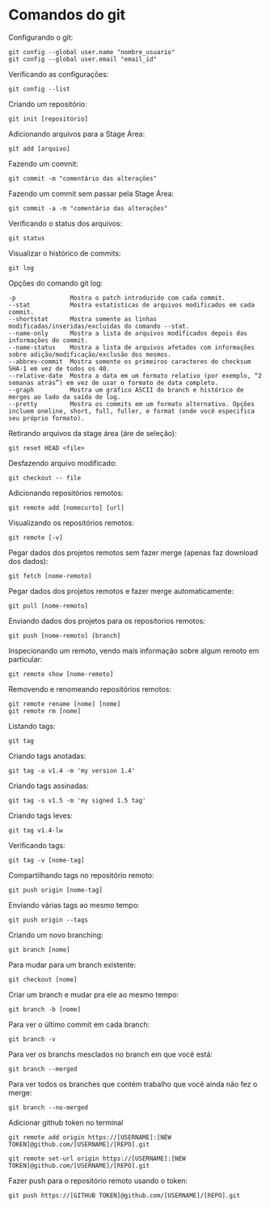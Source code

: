 # Comandos do git

Configurando o git:

```
git config --global user.name "nombre_usuario"
git config --global user.email "email_id"
```

Verificando as configurações:

```
git config --list
```

Criando um repositório:

```
git init [repositório]
```

Adicionando arquivos para a Stage Área:

```
git add [arquivo]
```

Fazendo um commit:

```
git commit -m "comentário das alterações"
```

Fazendo um commit sem passar pela Stage Área:

```
git commit -a -m "comentário das alterações"
```

Verificando o status dos arquivos:

```
git status
```

Visualizar o histórico de commits:

```
git log
```

Opções do comando git log:

```
-p 	             Mostra o patch introduzido com cada commit.
--stat 	         Mostra estatísticas de arquivos modificados em cada commit.
--shortstat 	 Mostra somente as linhas modificadas/inseridas/excluídas do comando --stat.
--name-only 	 Mostra a lista de arquivos modificados depois das informações do commit.
--name-status 	 Mostra a lista de arquivos afetados com informações sobre adição/modificação/exclusão dos mesmos.
--abbrev-commit  Mostra somente os primeiros caracteres do checksum SHA-1 em vez de todos os 40.
--relative-date  Mostra a data em um formato relativo (por exemplo, “2 semanas atrás”) em vez de usar o formato de data completo.
--graph 	     Mostra um gráfico ASCII do branch e histórico de merges ao lado da saída de log.
--pretty 	     Mostra os commits em um formato alternativo. Opções incluem oneline, short, full, fuller, e format (onde você especifica seu próprio formato).
```

Retirando arquivos da stage área (áre de seleção):

```
git reset HEAD <file>
```

Desfazendo arquivo modificado:

```
git checkout -- file
```

Adicionando repositórios remotos:

```
git remote add [nomecurto] [url]
```

Visualizando os repositórios remotos:

```
git remote [-v]
```

Pegar dados dos projetos remotos sem fazer merge (apenas faz download dos dados):

```
git fetch [nome-remoto]
```

Pegar dados dos projetos remotos e fazer merge automaticamente:

```
git pull [nome-remoto]
```

Enviando dados dos projetos para os repositorios remotos:

```
git push [nome-remoto] [branch]
```

Inspecionando um remoto, vendo mais informação sobre algum remoto em particular:

```
git remote show [nome-remoto]
```

Removendo e renomeando repositórios remotos:

```
git remote rename [nome] [nome]
git remote rm [nome]
```

Listando tags:

```
git tag
```

Criando tags anotadas:

```
git tag -a v1.4 -m 'my version 1.4'
```

Criando tags assinadas:

```
git tag -s v1.5 -m 'my signed 1.5 tag'
```

Criando tags leves:

```
git tag v1.4-lw
```

Verificando tags:

```
git tag -v [nome-tag]
```

Compartilhando tags no repositório remoto:

```
git push origin [nome-tag]
```

Enviando várias tags ao mesmo tempo:

```
git push origin --tags
```

Criando um novo branching:

```
git branch [nome]
```

Para mudar para um branch existente:

```
git checkout [nome]
```

Criar um branch e mudar pra ele ao mesmo tempo:

```
git branch -b [nome]
```

Para ver o último commit em cada branch:

```
git branch -v
```

Para ver os branchs mesclados no branch em que você está:

```
git branch --merged
```

Para ver todos os branches que contém trabalho que você ainda não fez o merge:

```
git branch --no-merged
```

Adicionar github token no terminal

```
git remote add origin https://[USERNAME]:[NEW TOKEN]@github.com/[USERNAME]/[REPO].git
```

```
git remote set-url origin https://[USERNAME]:[NEW TOKEN]@github.com/[USERNAME]/[REPO].git
```

Fazer push para o repositório remoto usando o token:

```
git push https://[GITHUB TOKEN]@github.com/[USERNAME]/[REPO].git
```
